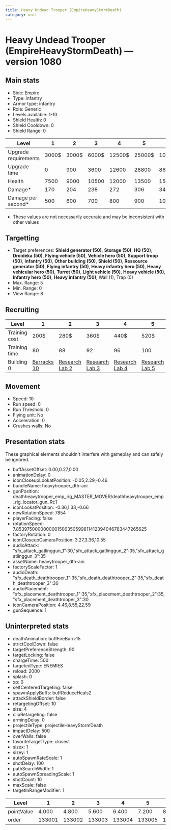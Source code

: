 ```yaml
---
title: Heavy Undead Trooper (EmpireHeavyStormDeath)
category: unit
---
```


# Heavy Undead Trooper (EmpireHeavyStormDeath) — version 1080

## Main stats

  * Side: Empire
  * Type: infantry
  * Armor type: infantry
  * Role: Generic
  * Levels available: 1-10
  * Shield Health: 0
  * Shield Cooldown: 0
  * Shield Range: 0

|Level               |1    |2    |3    |4     |5     |6      |7      |8      |9       |10      |
|--------------------|-----|-----|-----|------|------|-------|-------|-------|--------|--------|
|Upgrade requirements|3000$|3000$|6000$|12500$|25000$|100000$|160000$|320000$|1000000$|1750000$|
|Upgrade time        |0    |900  |3600 |12600 |28800 |86400  |172800 |302400 |432000  |691200  |
|Health              |7500 |9000 |10500|12000 |13500 |15000  |16500  |18000  |19500   |22500   |
|Damage*             |170  |204  |238  |272   |306   |340    |374    |408    |442     |510     |
|Damage per second*  |500  |600  |700  |800   |900   |1000   |1100   |1200   |1300    |1500    |

* These values are not necessarily accurate and may be inconsistent with other values

## Targetting

  * Target preferences: **Shield generator (50)**, **Storage (50)**, **HQ (50)**, **Droideka (50)**, **Flying vehicle (50)**, **Vehicle hero (50)**, **Support troop (50)**, **Infantry (50)**, **Other building (50)**, **Shield (50)**, **Ressource generator (50)**, **Flying infantry (50)**, **Heavy infantry hero (50)**, **Heavy vehicular hero (50)**, **Turret (50)**, **Light vehicle (50)**, **Heavy vehicle (50)**, **Infantry hero (50)**, **Heavy infantry (50)**, Wall (1), Trap (0)
  * Max. Range: 5
  * Min. Range: 0
  * View Range: 8

## Recruiting

|Level        |1                                 |2                                      |3                                      |4                                      |5                                      |6                                      |7                                      |8                                      |9                                      |10                                      |
|-------------|----------------------------------|---------------------------------------|---------------------------------------|---------------------------------------|---------------------------------------|---------------------------------------|---------------------------------------|---------------------------------------|---------------------------------------|----------------------------------------|
|Training cost|200$                              |280$                                   |360$                                   |440$                                   |520$                                   |600$                                   |680$                                   |760$                                   |840$                                   |920$                                    |
|Training time|80                                |88                                     |92                                     |96                                     |100                                    |104                                    |108                                    |112                                    |116                                    |120                                     |
|Building 0   |[Barracks 10](empireBarracks.html)|[Research Lab 2](empireOffenseLab.html)|[Research Lab 3](empireOffenseLab.html)|[Research Lab 4](empireOffenseLab.html)|[Research Lab 5](empireOffenseLab.html)|[Research Lab 6](empireOffenseLab.html)|[Research Lab 7](empireOffenseLab.html)|[Research Lab 8](empireOffenseLab.html)|[Research Lab 9](empireOffenseLab.html)|[Research Lab 10](empireOffenseLab.html)|

## Movement

  * Speed: 10
  * Run speed: 0
  * Run Threshold: 0
  * Flying unit: No
  * Acceleration: 0
  * Crushes walls: No

## Presentation stats

These graphical elements shouldn't interfere with gameplay and can safely be ignored.

  * buffAssetOffset: 0.00,0.27,0.00
  * animationDelay: 0
  * iconCloseupLookatPosition: -0.05,2.29,-0.46
  * bundleName: heavytrooper_dth-ani
  * gunPosition: deathheavytrooper_emp_rig_MASTER_MOVER/deathheavytrooper_emp_rig_locator_gun_Rt:1
  * iconLookatPosition: -0.36,1.33,-0.66
  * newRotationSpeed: 7854
  * playerFacing: false
  * rotationSpeed: 7.8539750000000001506350599811412394046783447265625
  * factoryRotation: 0
  * iconCloseupCameraPosition: 3.27,3.36,10.55
  * audioAttack: "sfx_attack_gatlinggun_1":30,"sfx_attack_gatlinggun_2":35,"sfx_attack_gatlinggun_3":35
  * assetName: heavytrooper_dth-ani
  * factoryScaleFactor: 1
  * audioDeath: "sfx_death_deathtrooper_1":35,"sfx_death_deathtrooper_2":35,"sfx_death_deathtrooper_3":30
  * audioPlacement: "sfx_placement_deathtrooper_1":35,"sfx_placement_deathtrooper_2":35,"sfx_placement_deathtrooper_3":30
  * iconCameraPosition: 4.46,8.55,22.59
  * gunSequence: 1

## Uninterpreted stats

  * deathAnimation: buffFireBurn:15
  * strictCoolDown: false
  * targetPreferenceStrength: 90
  * targetLocking: false
  * chargeTime: 500
  * targetedType: ENEMIES
  * reload: 2000
  * splash: 0
  * xp: 0
  * selfCenteredTargeting: false
  * spawnApplyBuffs: buffReduceHeals2
  * attackShieldBorder: false
  * retargetingOffset: 10
  * size: 4
  * clipRetargeting: false
  * armingDelay: 0
  * projectileType: projectileHeavyStormDeath
  * impactDelay: 500
  * overWalls: false
  * favoriteTargetType: closest
  * sizex: 1
  * sizey: 1
  * autoSpawnRateScale: 1
  * shotDelay: 100
  * pathSearchWidth: 1
  * autoSpawnSpreadingScale: 1
  * shotCount: 10
  * maxScale: false
  * targetInRangeModifier: 1

|Level     |1     |2     |3     |4     |5     |6     |7     |8     |9     |10    |
|----------|------|------|------|------|------|------|------|------|------|------|
|pointValue|4.000 |4.800 |5.600 |6.400 |7.200 |8.000 |8.800 |9.600 |10.400|12.000|
|order     |133001|133002|133003|133004|133005|133006|133007|133008|133009|133010|

